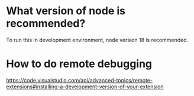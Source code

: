 # What version of node is recommended?

To run this in development environment, node version 18 is recommended. 

# How to do remote debugging

https://code.visualstudio.com/api/advanced-topics/remote-extensions#installing-a-development-version-of-your-extension
